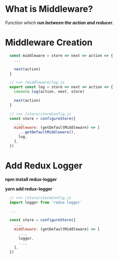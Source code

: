 # What is Middleware?

*Function which **run between the action and reducer**.*

# Middleware Creation

```jsx
  const middleware = store => next => action => {
    ...

    next(action)
  }
```

```jsx
  // >>> /middleware/log.js
  export const log = store => next => action => {
    console.log(action, next, store)

    next(action)
  }

  // >>> /store/storeConfig.js
  const store = configureStore({
    ...,
    middleware: (getDefaultMiddleware) => [
      ...getDefaultMiddleware(),
      log,
    ],
  })
```

# Add Redux Logger

**npm install redux-logger**

**yarn add redux-logger**

```jsx
  // >>> /store/storeConfig.js
  import logger from 'redux-logger'

  ...

  const store = configureStore({
    ...,
    middleware: (getDefaultMiddleware) => [
      ...,
      logger,
      ...,
    ],
  })
```
